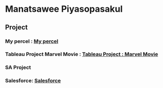 # Manatsawee Piyasopasakul
## Project
### My percel : [My percel](mypercel.md)
### Tableau Project Marvel Movie : [Tableau Project : Marvel Movie](tableauproject.md)
### SA Project 
### Salesforce: [Salesforce](salesforce.md)
